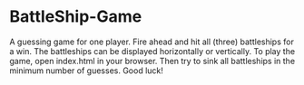 # BattleShip-Game
A guessing game for one player. Fire ahead and hit all (three) battleships for a win. The battleships can be displayed horizontally or vertically. To play the game, open index.html in your browser. Then try to sink all battleships in the minimum number of guesses. Good luck!
